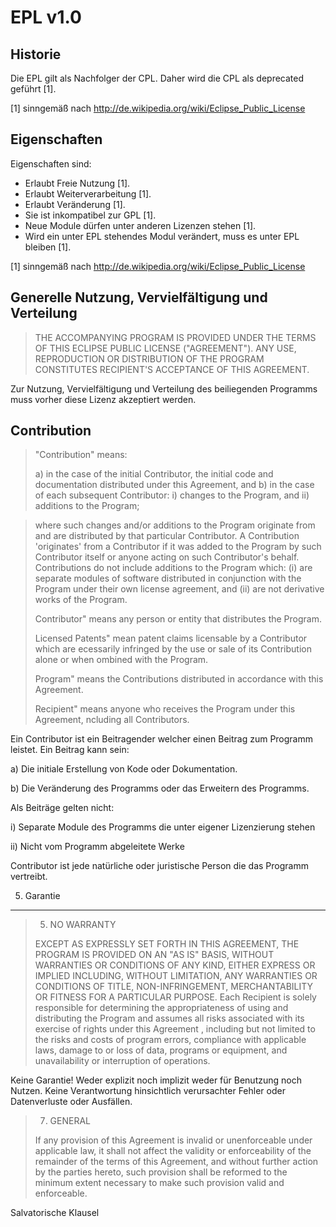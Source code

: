 EPL v1.0
========

Historie
--------

Die EPL gilt als Nachfolger der CPL. Daher wird die CPL als deprecated geführt [1].

[1] sinngemäß nach http://de.wikipedia.org/wiki/Eclipse_Public_License

Eigenschaften
-------------

Eigenschaften sind:

* Erlaubt Freie Nutzung [1].
* Erlaubt Weiterverarbeitung [1].
* Erlaubt Veränderung [1].
* Sie ist inkompatibel zur GPL [1].
* Neue Module dürfen unter anderen Lizenzen stehen [1].
* Wird ein unter EPL stehendes Modul verändert, muss es unter EPL bleiben [1].

[1] sinngemäß nach http://de.wikipedia.org/wiki/Eclipse_Public_License

Generelle Nutzung, Vervielfältigung und Verteilung 
--------------------------------------------------

> THE ACCOMPANYING PROGRAM IS PROVIDED UNDER THE TERMS OF THIS ECLIPSE PUBLIC
> LICENSE ("AGREEMENT"). ANY USE, REPRODUCTION OR DISTRIBUTION OF THE PROGRAM
> CONSTITUTES RECIPIENT'S ACCEPTANCE OF THIS AGREEMENT.

Zur Nutzung, Vervielfältigung und Verteilung des beiliegenden Programms 
muss vorher diese Lizenz akzeptiert werden.

Contribution
------------

> "Contribution" means:
>
> a) in the case of the initial Contributor, the initial code and documentation
>   distributed under this Agreement, and
> b) in the case of each subsequent Contributor:
>    i) changes to the Program, and
>   ii) additions to the Program;

>   where such changes and/or additions to the Program originate from and are
>   distributed by that particular Contributor. A Contribution 'originates' from
>   a Contributor if it was added to the Program by such Contributor itself or
>   anyone acting on such Contributor's behalf. Contributions do not include
>   additions to the Program which: (i) are separate modules of software
>   distributed in conjunction with the Program under their own license
>   agreement, and (ii) are not derivative works of the Program.
>
> Contributor" means any person or entity that distributes the Program.
>
> Licensed Patents" mean patent claims licensable by a Contributor which are
> ecessarily infringed by the use or sale of its Contribution alone or when
> ombined with the Program.
>
> Program" means the Contributions distributed in accordance with this Agreement.
>
> Recipient" means anyone who receives the Program under this Agreement,
> ncluding all Contributors.

Ein Contributor ist ein Beitragender welcher einen Beitrag zum Programm leistet.
Ein Beitrag kann sein: 

a) Die initiale Erstellung von Kode oder Dokumentation.

b) Die Veränderung des Programms oder das Erweitern des Programms.

Als Beiträge gelten nicht:

i) Separate Module des Programms die unter eigener Lizenzierung stehen

ii) Nicht vom Programm abgeleitete Werke

Contributor ist jede natürliche oder juristische Person die das Programm vertreibt.



5. Garantie
-----------

> 5. NO WARRANTY
> 
> EXCEPT AS EXPRESSLY SET FORTH IN THIS AGREEMENT, THE PROGRAM IS PROVIDED ON AN
> "AS IS" BASIS, WITHOUT WARRANTIES OR CONDITIONS OF ANY KIND, EITHER EXPRESS OR
> IMPLIED INCLUDING, WITHOUT LIMITATION, ANY WARRANTIES OR CONDITIONS OF TITLE,
> NON-INFRINGEMENT, MERCHANTABILITY OR FITNESS FOR A PARTICULAR PURPOSE. Each
> Recipient is solely responsible for determining the appropriateness of using and
> distributing the Program and assumes all risks associated with its exercise of
> rights under this Agreement , including but not limited to the risks and costs
> of program errors, compliance with applicable laws, damage to or loss of data,
> programs or equipment, and unavailability or interruption of operations.

Keine Garantie! Weder explizit noch implizit weder für Benutzung noch Nutzen. 
Keine Verantwortung hinsichtlich verursachter Fehler oder Datenverluste oder Ausfällen.


> 7. GENERAL
> 
> If any provision of this Agreement is invalid or unenforceable under applicable
> law, it shall not affect the validity or enforceability of the remainder of the
> terms of this Agreement, and without further action by the parties hereto, such
> provision shall be reformed to the minimum extent necessary to make such
> provision valid and enforceable.

Salvatorische Klausel








